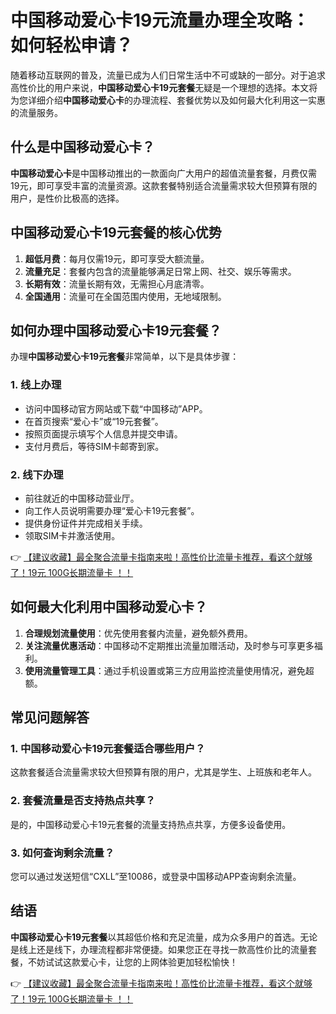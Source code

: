 # 中国移动爱心卡19元流量办理全攻略：如何轻松申请？

随着移动互联网的普及，流量已成为人们日常生活中不可或缺的一部分。对于追求高性价比的用户来说，**中国移动爱心卡19元套餐**无疑是一个理想的选择。本文将为您详细介绍**中国移动爱心卡**的办理流程、套餐优势以及如何最大化利用这一实惠的流量服务。

## 什么是中国移动爱心卡？

**中国移动爱心卡**是中国移动推出的一款面向广大用户的超值流量套餐，月费仅需19元，即可享受丰富的流量资源。这款套餐特别适合流量需求较大但预算有限的用户，是性价比极高的选择。

## 中国移动爱心卡19元套餐的核心优势

1. **超低月费**：每月仅需19元，即可享受大额流量。
2. **流量充足**：套餐内包含的流量能够满足日常上网、社交、娱乐等需求。
3. **长期有效**：流量长期有效，无需担心月底清零。
4. **全国通用**：流量可在全国范围内使用，无地域限制。

## 如何办理中国移动爱心卡19元套餐？

办理**中国移动爱心卡19元套餐**非常简单，以下是具体步骤：

### 1. 线上办理
- 访问中国移动官方网站或下载“中国移动”APP。
- 在首页搜索“爱心卡”或“19元套餐”。
- 按照页面提示填写个人信息并提交申请。
- 支付月费后，等待SIM卡邮寄到家。

### 2. 线下办理
- 前往就近的中国移动营业厅。
- 向工作人员说明需要办理“爱心卡19元套餐”。
- 提供身份证件并完成相关手续。
- 领取SIM卡并激活使用。

👉 [【建议收藏】最全聚合流量卡指南来啦！高性价比流量卡推荐，看这个就够了！19元 100G长期流量卡 ！！](https://bit.ly/Liuliangka)

## 如何最大化利用中国移动爱心卡？

1. **合理规划流量使用**：优先使用套餐内流量，避免额外费用。
2. **关注流量优惠活动**：中国移动不定期推出流量加赠活动，及时参与可享更多福利。
3. **使用流量管理工具**：通过手机设置或第三方应用监控流量使用情况，避免超额。

## 常见问题解答

### 1. 中国移动爱心卡19元套餐适合哪些用户？
这款套餐适合流量需求较大但预算有限的用户，尤其是学生、上班族和老年人。

### 2. 套餐流量是否支持热点共享？
是的，中国移动爱心卡19元套餐的流量支持热点共享，方便多设备使用。

### 3. 如何查询剩余流量？
您可以通过发送短信“CXLL”至10086，或登录中国移动APP查询剩余流量。

## 结语

**中国移动爱心卡19元套餐**以其超低价格和充足流量，成为众多用户的首选。无论是线上还是线下，办理流程都非常便捷。如果您正在寻找一款高性价比的流量套餐，不妨试试这款爱心卡，让您的上网体验更加轻松愉快！

👉 [【建议收藏】最全聚合流量卡指南来啦！高性价比流量卡推荐，看这个就够了！19元 100G长期流量卡 ！！](https://bit.ly/Liuliangka)